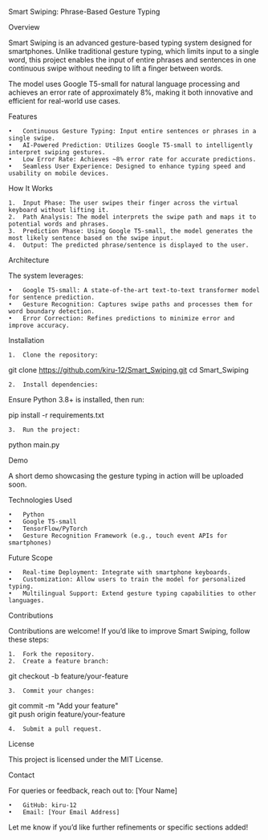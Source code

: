 Smart Swiping: Phrase-Based Gesture Typing

Overview

Smart Swiping is an advanced gesture-based typing system designed for smartphones. Unlike traditional gesture typing, which limits input to a single word, this project enables the input of entire phrases and sentences in one continuous swipe without needing to lift a finger between words.

The model uses Google T5-small for natural language processing and achieves an error rate of approximately 8%, making it both innovative and efficient for real-world use cases.

Features

	•	Continuous Gesture Typing: Input entire sentences or phrases in a single swipe.
	•	AI-Powered Prediction: Utilizes Google T5-small to intelligently interpret swiping gestures.
	•	Low Error Rate: Achieves ~8% error rate for accurate predictions.
	•	Seamless User Experience: Designed to enhance typing speed and usability on mobile devices.

How It Works

	1.	Input Phase: The user swipes their finger across the virtual keyboard without lifting it.
	2.	Path Analysis: The model interprets the swipe path and maps it to potential words and phrases.
	3.	Prediction Phase: Using Google T5-small, the model generates the most likely sentence based on the swipe input.
	4.	Output: The predicted phrase/sentence is displayed to the user.

Architecture

The system leverages:

	•	Google T5-small: A state-of-the-art text-to-text transformer model for sentence prediction.
	•	Gesture Recognition: Captures swipe paths and processes them for word boundary detection.
	•	Error Correction: Refines predictions to minimize error and improve accuracy.

Installation

	1.	Clone the repository:

git clone https://github.com/kiru-12/Smart_Swiping.git
cd Smart_Swiping


	2.	Install dependencies:
Ensure Python 3.8+ is installed, then run:

pip install -r requirements.txt


	3.	Run the project:

python main.py



Demo

A short demo showcasing the gesture typing in action will be uploaded soon.

Technologies Used

	•	Python
	•	Google T5-small
	•	TensorFlow/PyTorch
	•	Gesture Recognition Framework (e.g., touch event APIs for smartphones)

Future Scope

	•	Real-time Deployment: Integrate with smartphone keyboards.
	•	Customization: Allow users to train the model for personalized typing.
	•	Multilingual Support: Extend gesture typing capabilities to other languages.

Contributions

Contributions are welcome! If you’d like to improve Smart Swiping, follow these steps:

	1.	Fork the repository.
	2.	Create a feature branch:

git checkout -b feature/your-feature


	3.	Commit your changes:

git commit -m "Add your feature"  
git push origin feature/your-feature


	4.	Submit a pull request.

License

This project is licensed under the MIT License.

Contact

For queries or feedback, reach out to:
[Your Name]

	•	GitHub: kiru-12
	•	Email: [Your Email Address]

Let me know if you’d like further refinements or specific sections added!
